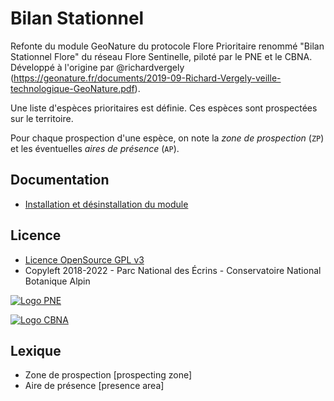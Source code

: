 # Bilan Stationnel


Refonte du module GeoNature du protocole Flore Prioritaire renommé "Bilan Stationnel Flore" du réseau Flore Sentinelle, piloté par le PNE et le CBNA. Développé à l'origine par @richardvergely (https://geonature.fr/documents/2019-09-Richard-Vergely-veille-technologique-GeoNature.pdf).

Une liste d'espèces prioritaires est définie. Ces espèces sont prospectées sur le territoire.

Pour chaque prospection d'une espèce, on note la *zone de prospection* (`ZP`) et les éventuelles *aires de présence* (`AP`).

## Documentation

- [Installation et désinstallation du module](./docs/install.md)


## Licence

* [Licence OpenSource GPL v3](./LICENSE.txt)
* Copyleft 2018-2022 - Parc National des Écrins - Conservatoire National Botanique Alpin

[![Logo PNE](http://geonature.fr/img/logo-pne.jpg)](http://www.ecrins-parcnational.fr)

[![Logo CBNA](http://www.cbn-alpin.fr/images/stories/habillage/logo-cbna.jpg)](http://www.cbn-alpin.fr)

## Lexique

* Zone de prospection [prospecting zone]
* Aire de présence [presence area]
